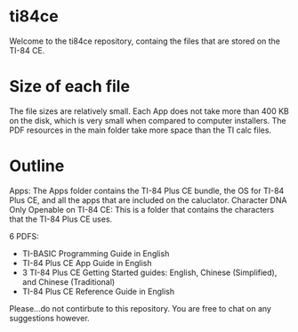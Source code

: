 # ti84ce
Welcome to the ti84ce repository, containg the files that are stored on the TI-84 CE.

# Size of each file
The file sizes are relatively small. Each App does not take more than 400 KB on the disk, which is very small when compared to computer installers. The PDF resources in the main folder take more space than the TI calc files.

# Outline
Apps: The Apps folder contains the TI-84 Plus CE bundle, the OS for TI-84 Plus CE, and all the apps that are included on the caluclator.
Character DNA Only Openable on TI-84 CE: This is a folder that contains the characters that the TI-84 Plus CE uses.

6 PDFS:

* TI-BASIC Programming Guide in English
* TI-84 Plus CE App Guide in English
* 3 TI-84 Plus CE Getting Started guides: English, Chinese (Simplified), and Chinese (Traditional)
* TI-84 Plus CE Reference Guide in English

Please...do not contirbute to this repository. You are free to chat on any suggestions however.
